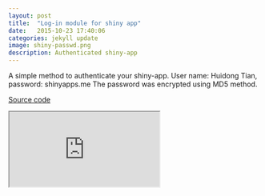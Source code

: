 ```yaml
---
layout: post
title:  "Log-in module for shiny app"
date:   2015-10-23 17:40:06
categories: jekyll update
image: shiny-passwd.png
description: Authenticated shiny-app
---
```



A simple method to authenticate your shiny-app. User name: Huidong Tian, password: shinyapps.me The password was encrypted using MD5 method.

[Source code](https://github.com/shinysolutions/passwdShinyApp)

<iframe src="http://82.164.5.46:3838/passwdShinyApp"></iframe><br>
